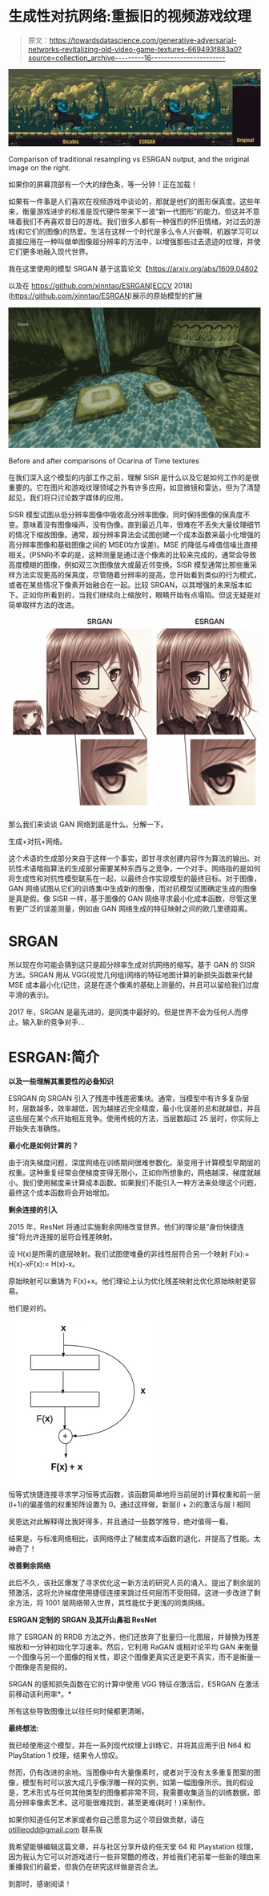 # 生成性对抗网络:重振旧的视频游戏纹理

> 原文：<https://towardsdatascience.com/generative-adversarial-networks-revitalizing-old-video-game-textures-669493f883a0?source=collection_archive---------16----------------------->

![](img/77f286cbe537a81aa5938e697a2d4751.png)

Comparison of traditional resampling vs ESRGAN output, and the original image on the right.

如果你的屏幕顶部有一个大的绿色条，等一分钟！正在加载！

如果有一件事是人们喜欢在视频游戏中谈论的，那就是他们的图形保真度。这些年来，衡量游戏进步的标准是现代硬件带来下一波“新一代图形”的能力。但这并不意味着我们不再喜欢昔日的游戏。我们很多人都有一种强烈的怀旧情绪，对过去的游戏(和它们的图像)的热爱。生活在这样一个时代是多么令人兴奋啊，机器学习可以直接应用在一种叫做单图像超分辨率的方法中，以增强那些过去遗迹的纹理，并使它们更多地融入现代世界。

我在这里使用的模型 SRGAN 基于这篇论文【https://arxiv.org/abs/1609.04802 

以及在 https://github.com/xinntao/ESRGAN[ECCV 2018](https://github.com/xinntao/ESRGAN)展示的原始模型的扩展

![](img/46f2fbad6fd2e84039ccc95e7f1e1473.png)

Before and after comparisons of Ocarina of Time textures

在我们深入这个模型的内部工作之前，理解 SISR 是什么以及它是如何工作的是很重要的。它在图片和游戏纹理领域之外有许多应用，如显微镜和雷达，但为了清楚起见，我们将只讨论数字媒体的应用。

SISR 模型试图从低分辨率图像中吸收高分辨率图像，同时保持图像的保真度不变。意味着没有图像噪声，没有伪像。直到最近几年，很难在不丢失大量纹理细节的情况下缩放图像。通常，超分辨率算法会试图创建一个成本函数来最小化增强的高分辨率图像和基础图像之间的 MSE(均方误差)。MSE 的降低与峰值信噪比直接相关。(PSNR)不幸的是，这种测量是通过逐个像素的比较来完成的，通常会导致高度模糊的图像，例如双三次图像放大或最近邻变换。SISR 模型通常比那些重采样方法实现更高的保真度，尽管随着分辨率的提高，您开始看到类似的行为模式，或者在某些情况下像素开始融合在一起。比较 SRGAN，以其增强的未来版本如下。正如你所看到的，当我们继续向上缩放时，眼睛开始有点塌陷。但这无疑是对简单取样方法的改进。

![](img/0b9cfff3b54013231f7296bf58e7e10d.png)

那么我们来谈谈 GAN 网络到底是什么。分解一下。

生成+对抗+网络。

这个术语的生成部分来自于这样一个事实，即甘寻求创建内容作为算法的输出。对抗性术语暗指算法的生成部分需要某种东西与之竞争，一个对手。网络指的是如何将生成性和对抗性模型联系在一起，以最终合作实现模型的最终目标。对于图像，GAN 网络试图从它们的训练集中生成新的图像，而对抗模型试图确定生成的图像是真是假。像 SISR 一样，基于图像的 GAN 网络寻求最小化成本函数，尽管这里有更广泛的误差测量，例如由 GAN 网络生成的特征映射之间的欧几里德距离。

# **SRGAN**

所以现在你可能会猜到这只是超分辨率生成对抗网络的缩写。基于 GAN 的 SISR 方法。SRGAN 用从 VGG(视觉几何组)网络的特征地图计算的新损失函数来代替 MSE 成本最小化(记住，这是在逐个像素的基础上测量的，并且可以留给我们过度平滑的表示)。

2017 年，SRGAN 是最先进的，是同类中最好的。但是世界不会为任何人而停止。输入新的竞争对手…

# ESRGAN:简介

**以及一些理解其重要性的必备知识**

ESRGAN 向 SRGAN 引入了残差中残差密集块。通常，当模型中有许多复杂层时，层数越多，效率越低，因为越接近完全精度，最小化误差的总和就越低，并且这些层在某个点开始相互竞争。使用传统的方法，当层数超过 25 层时，你实际上开始失去准确性。

**最小化是如何计算的？**

由于消失梯度问题，深度网络在训练期间很难参数化。渐变用于计算模型早期层的权重。这种重复经常会使梯度变得无限小，正如你所想象的，网络越深，梯度就越小。我们使用梯度来计算成本函数。如果我们不能引入一种方法来处理这个问题，最终这个成本函数将会开始增加。

**剩余连接的引入**

2015 年，ResNet 将通过实施剩余网络改变世界。他们的理论是“身份快捷连接”将允许连接的层符合残差映射。

设 H(x)是所需的底层映射。我们试图使堆叠的非线性层符合另一个映射 F(x):= H(x)-xF(x):= H(x)-x。

原始映射可以重铸为 F(x)+x。他们理论上认为优化残差映射比优化原始映射更容易。

他们是对的。

![](img/957780c39be5034f5e4e77d85b0e5028.png)

恒等式快捷连接寻求学习恒等式函数，该函数简单地将当前层的计算权重和前一层(l+1)的偏差值的权重矩阵设置为 0。通过这样做，新层(l + 2)的激活与层 l 相同

吴恩达对此解释得比我好得多，并且通过一些数学推导，绝对值得一看。

结果是，与标准网络相比，该网络停止了梯度成本函数的退化，并提高了性能。太神奇了！

**改善剩余网络**

此后不久，该社区爆发了寻求优化这一新方法的研究人员的涌入。提出了剩余层的预激活，这将允许梯度使用捷径连接来跳过任何层而不受阻碍。这进一步改进了剩余方法，将 1001 层网络带入世界，其性能优于更浅的同类网络。

**ESRGAN 定制的 SRGAN 及其开山鼻祖 ResNet**

除了 ESRGAN 的 RRDB 方法之外，他们还放弃了批量归一化图层，并替换为残差缩放和一分钟初始化学习速率。然后，它利用 RaGAN 或相对论平均 GAN 来衡量一个图像与另一个图像的相关性，即这个图像更真实还是更不真实，而不是衡量一个图像是否是假的。

SRGAN 的感知损失函数在它的计算中使用 VGG 特征*在*激活后，ESRGAN 在激活前移动该利用率*。*

所有这些导致图像比以往任何时候都更清晰。

**最终想法:**

我已经使用这个模型，并在一系列现代纹理上训练它，并将其应用于旧 N64 和 PlayStation 1 纹理，结果令人惊叹。

然而，仍有改进的余地。当图像中有大量像素时，或者对于没有太多重复图案的图像，模型有时可以放大成几乎像浮雕一样的实例，如第一幅图像所示。我的假设是，艺术形式与任何其他类型的图像都非常不同，我需要收集适当的训练数据，即高分辨率像素艺术。这可能很难找到，甚至更难(耗时！)来制作。

如果你知道任何艺术家或者你自己愿意为这个项目做贡献，请在 otillieodd@gmail.com 联系我

我希望能够编辑这篇文章，并与社区分享升级的任天堂 64 和 Playstation 纹理，因为我认为它可以对游戏进行一些非常酷的修改，并给我们老前辈一些新的理由来重播我们的最爱，但我仍在研究这样做是否合法。

到那时，感谢阅读！